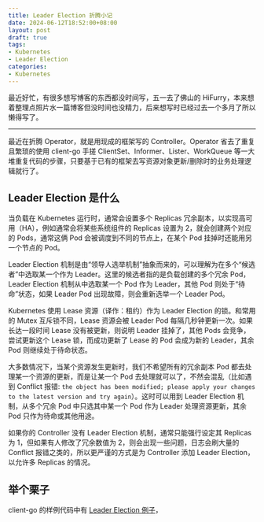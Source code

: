 ```yaml
---
title: Leader Election 折腾小记
date: 2024-06-12T18:52:00+08:00
layout: post
draft: true
tags:
- Kubernetes
- Leader Election
categories:
- Kubernetes
---
```


最近好忙，有很多想写博客的东西都没时间写，五一去了佛山的 HiFurry，本来想着整理点照片水一篇博客但没时间也没精力，后来想写时已经过去一个多月了所以懒得写了。

<!--more-->

------

最近在折腾 Operator，就是用现成的框架写的 Controller。Operator 省去了重复且繁琐的使用 client-go 手搓 ClientSet、Informer、Lister、WorkQueue 等一大堆重复代码的步骤，只要基于已有的框架去写资源对象更新/删除时的业务处理逻辑就行了。

## Leader Election 是什么

当负载在 Kubernetes 运行时，通常会设置多个 Replicas 冗余副本，以实现高可用（HA），例如通常会将某些系统组件的 Replicas 设置为 2，就会创建两个对应的 Pods，通常这俩 Pod 会被调度到不同的节点上，在某个 Pod 挂掉时还能用另一个节点的 Pod。

Leader Election 机制是由“领导人选举机制”抽象而来的，可以理解为在多个“候选者”中选取某一个作为 Leader。这里的候选者指的是负载创建的多个冗余 Pod，Leader Election 机制从中选取某一个 Pod 作为 Leader，其他 Pod 则处于“待命”状态，如果 Leader Pod 出现故障，则会重新选举一个 Leader Pod。

Kubernetes 使用 Lease 资源（译作：租约）作为 Leader Election 的锁。和常用的 Mutex 互斥锁不同，Lease 资源会被 Leader Pod 每隔几秒钟更新一次。如果长达一段时间 Lease 没有被更新，则说明 Leader 挂掉了，其他 Pods 会竞争，尝试更新这个 Lease 锁，而成功更新了 Lease 的 Pod 会成为新的 Leader，其余 Pod 则继续处于待命状态。

大多数情况下，当某个资源发生更新时，我们不希望所有的冗余副本 Pod 都去处理某一个资源的更新，而是让某一个 Pod 去处理就可以了，不然会混乱（比如遇到 Conflict 报错: `the object has been modified; please apply your changes to the latest version and try again`）。这时可以用到 Leader Election 机制，从多个冗余 Pod 中只选其中某一个 Pod 作为 Leader 处理资源更新，其余 Pod 只作为待命或其他用途。

如果你的 Controller 没有 Leader Election 机制，通常只能强行设定其 Replicas 为 1，但如果有人修改了冗余数值为 2，则会出现一些问题，日志会刷大量的 Conflict 报错之类的，所以更严谨的方式是为 Controller 添加 Leader Election，以允许多 Replicas 的情况。

## 举个栗子

client-go 的样例代码中有 [Leader Election 例子](https://github.com/kubernetes/client-go/blob/v0.30.1/examples/leader-election/main.go)，
